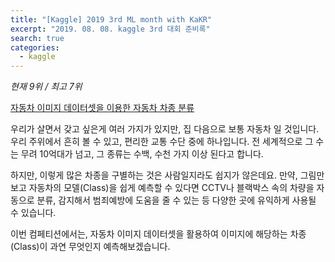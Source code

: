 ```yaml
---
title: "[Kaggle] 2019 3rd ML month with KaKR"
excerpt: "2019. 08. 08. kaggle 3rd 대회 준비록"
search: true
categories: 
  - kaggle
---
```


*현재 9위 / 최고 7위*

[자동차 이미지 데이터셋을 이용한 자동차 차종 분류](https://www.kaggle.com/c/2019-3rd-ml-month-with-kakr/overviewv)

우리가 살면서 갖고 싶은게 여러 가지가 있지만, 집 다음으로 보통 자동차 일 것입니다. 
우리 주위에서 흔히 볼 수 있고, 편리한 교통 수단 중에 하나입니다. 
전 세계적으로 그 수는 무려 10억대가 넘고, 그 종류는 수백, 수천 가지 이상 된다고 합니다.

하지만, 이렇게 많은 차종을 구별하는 것은 사람일지라도 쉽지가 않은데요. 
만약, 그림만 보고 자동차의 모델(Class)을 쉽게 예측할 수 있다면 
CCTV나 블랙박스 속의 차량을 자동으로 분류, 감지해서 범죄예방에 도움을 줄 수 있는 등 다양한 곳에 유익하게 사용될 수 있습니다.

이번 컴페티션에서는, 자동차 이미지 데이터셋을 활용하여 이미지에 해당하는 차종(Class)이 과연 무엇인지 예측해보겠습니다.
